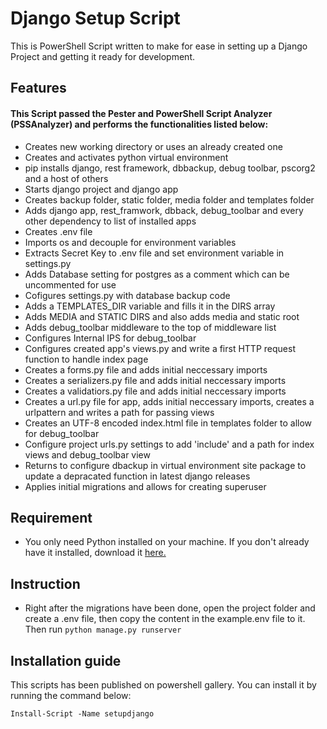 # Django Setup Script
This is PowerShell Script written to make for ease in setting up a Django Project and getting it ready for development.

## Features
#### This Script passed the Pester and PowerShell Script Analyzer (PSSAnalyzer) and performs the functionalities listed below: 
* Creates new working directory or uses an already created one
* Creates and activates python virtual environment
* pip installs django, rest framework, dbbackup, debug toolbar, pscorg2 and a host of others
* Starts django project and django app
* Creates backup folder, static folder, media folder and templates folder
* Adds django app, rest_framwork, dbback, debug_toolbar and every other dependency to list of installed apps
* Creates .env file
* Imports os and decouple for environment variables
* Extracts Secret Key to .env file and set environment variable in settings.py
* Adds Database setting for postgres as a comment which can be uncommented for use
* Cofigures settings.py with database backup code
* Adds a TEMPLATES_DIR variable and fills it in the DIRS array
* Adds MEDIA and STATIC DIRS and also adds media and static root
* Adds debug_toolbar middleware to the top of middleware list
* Configures Internal IPS for debug_toolbar
* Configures created app's views.py and write a first HTTP request function to handle index page
* Creates a forms.py file and adds initial neccessary imports
* Creates a serializers.py file and adds initial neccessary imports
* Creates a validatiors.py file and adds initial neccessary imports
* Creates a url.py file for app, adds initial neccessary imports, creates a urlpattern and writes a path for passing views 
* Creates an UTF-8 encoded index.html file in templates folder to allow for debug_toolbar
* Configure project urls.py settings to add 'include' and a path for index views and debug_toolbar view 
* Returns to configure dbackup in virtual environment site package to update a depracated function in latest django releases 
* Applies initial migrations and allows for creating superuser

## Requirement
* You only need Python installed on your machine. If you don't already have it installed, download it [here.](https://www.python.org/downloads/)

## Instruction
* Right after the migrations have been done, open the project folder and create a .env file, then copy the content in the example.env file to it. Then run 
`python manage.py runserver`

## Installation guide
This scripts has been published on powershell gallery. You can install it by running the command below:

`Install-Script -Name setupdjango`

